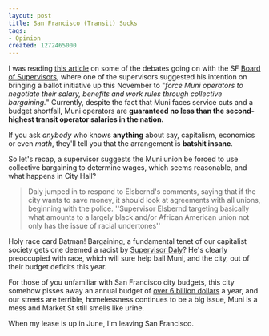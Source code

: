 ```yaml
--- 
layout: post
title: San Francisco (Transit) Sucks
tags: 
- Opinion
created: 1272465000
---
```

I was reading [this article](http://www.sfgate.com/cgi-bin/blogs/cityinsider/detail?entry_id=62259&tsp=1) on some of the debates going on with the SF [Board of Supervisors](http://www.sfbos.org/index.aspx?page=1616), where one of the supervisors suggested his intention on bringing a ballot initiative up this November to "*force Muni operators to negotiate their salary, benefits and work rules through collective bargaining.*" Currently, despite the fact that Muni faces service cuts and a budget shortfall, Muni operators are **guaranteed no less than the second-highest transit operator salaries in the nation.**

If you ask *anybody* who knows **anything** about say, capitalism, economics or even *math*, they'll tell you that the arrangement is **batshit insane**.

So let's recap, a supervisor suggests the Muni union be forced to use collective bargaining to determine wages, which seems reasonable, and what happens in City Hall?

> Daly jumped in to respond to Elsbernd's comments, saying that if the city wants to save money, it should look at agreements with all unions, beginning with the police. ''Supervisor Elsbernd targeting basically what amounts to a largely black and/or African American union not only has the issue of racial undertones''

Holy race card Batman! Bargaining, a fundamental tenet of our capitalist society gets one deemed a racist by [Supervisor Daly](http://www.sfbos.org/index.aspx?page=1686)? He's clearly preoccupied with race, which will sure help bail Muni, and the city, out of their budget deficits this year.

For those of you unfamiliar with San Francisco city budgets, this city somehow pisses away an annual budget of [over 6 billion dollars](http://articles.sfgate.com/2009-04-01/bay-area/17192422_1_midyear-cuts-budget-analysts-city-s-rainy-day-fund) a year, and our streets are terrible, homelessness continues to be a big issue, Muni is a mess and Market St still smells like urine.

When my lease is up in June, I'm leaving San Francisco.
<!--break-->
